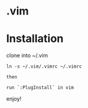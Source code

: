 .vim
====

Installation
==

clone into ~/.vim

    ln -s ~/.vim/.vimrc ~/.vimrc

    then

    run `:PlugInstall` in vim
  
enjoy!

